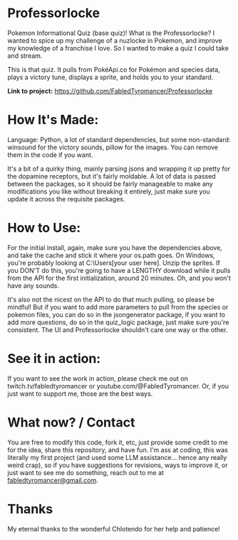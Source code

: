 # Professorlocke
Pokemon Informational Quiz (base quiz)! What is the Professorlocke? I wanted to spice up my challenge of a nuzlocke in Pokemon, and improve my knowledge of a franchise I love. So I wanted to make a quiz I could take and stream.

This is that quiz. It pulls from PokéApi.co for Pokémon and species data, plays a victory tune, displays a sprite, and holds you to your standard.

**Link to project:** https://github.com/FabledTyromancer/Professorlocke

# How It's Made:

Language: Python, a lot of standard dependencies, but some non-standard: winsound for the victory sounds, pillow for the images. You can remove them in the code if you want.

It's a bit of a quirky thing, mainly parsing jsons and wrapping it up pretty for the dopamine receptors, but it's fairly moldable. A lot of data is passed between the packages, so it should be fairly manageable to make any modifications you like without breaking it entirely, just make sure you update it across the requisite packages.

# How to Use:

For the initial install, again, make sure you have the dependencies above, and take the cache and stick it where your os.path goes. On Windows, you're probably looking at C:\Users\[your user here]. Unzip the sprites. If you DON'T do this, you're going to have a LENGTHY download while it pulls from the API for the first initialization, around 20 minutes. Oh, and you won't have any sounds.

It's also not the nicest on the API to do that much pulling, so please be mindful! But if you want to add more parameters to pull from the species or pokemon files, you can do so in the jsongenerator package, if you want to add more questions, do so in the quiz_logic package, just make sure you're consistent. The UI and Professorlocke shouldn't care one way or the other.

# See it in action:

If you want to see the work in action, please check me out on twitch.tv/fabledtyromancer or youtube.com/@FabledTyromancer. Or, if you just want to support me, those are the best ways.

# What now? / Contact

You are free to modify this code, fork it, etc, just provide some credit to me for the idea, share this repository, and have fun. I'm ass at coding, this was literally my first project (and used some LLM assistance... hence any really weird crap), so if you have suggestions for revisions, ways to improve it, or just want to see me do something, reach out to me at fabledtyromancer@gmail.com.

# Thanks

My eternal thanks to the wonderful Chlotendo for her help and patience!